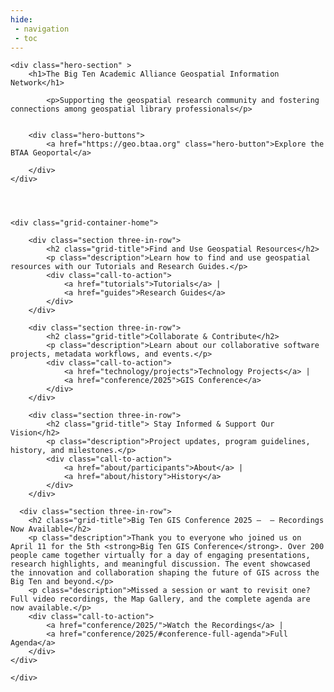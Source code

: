 ```yaml
---
hide:
 - navigation
 - toc
---
```


<body>

	<div class="hero-section" >
	    <h1>The Big Ten Academic Alliance Geospatial Information Network</h1>
	    
	   	    <p>Supporting the geospatial research community and fostering connections among geospatial library professionals</p>
	   	  
	   	    
	    <div class="hero-buttons">
	        <a href="https://geo.btaa.org" class="hero-button">Explore the BTAA Geoportal</a>
	        
	    </div>
	</div>
	
	
	    

    <div class="grid-container-home">

        <div class="section three-in-row">
            <h2 class="grid-title">Find and Use Geospatial Resources</h2>
            <p class="description">Learn how to find and use geospatial resources with our Tutorials and Research Guides.</p>
            <div class="call-to-action">
                <a href="tutorials">Tutorials</a> |
                <a href="guides">Research Guides</a>
            </div>
    	</div>
        
        <div class="section three-in-row">
            <h2 class="grid-title">Collaborate & Contribute</h2>
            <p class="description">Learn about our collaborative software projects, metadata workflows, and events.</p>
            <div class="call-to-action">
                <a href="technology/projects">Technology Projects</a> |
                <a href="conference/2025">GIS Conference</a>
            </div>
        </div>
        
        <div class="section three-in-row">
            <h2 class="grid-title"> Stay Informed & Support Our Vision</h2>
            <p class="description">Project updates, program guidelines, history, and milestones.</p>
            <div class="call-to-action">
                <a href="about/participants">About</a> |
                <a href="about/history">History</a>
            </div>
        </div>
    
      <div class="section three-in-row">
        <h2 class="grid-title">Big Ten GIS Conference 2025 –  – Recordings Now Available</h2>
        <p class="description">Thank you to everyone who joined us on April 11 for the 5th <strong>Big Ten GIS Conference</strong>. Over 200 people came together virtually for a day of engaging presentations, research highlights, and meaningful discussion. The event showcased the innovation and collaboration shaping the future of GIS across the Big Ten and beyond.</p>
        <p class="description">Missed a session or want to revisit one? Full video recordings, the Map Gallery, and the complete agenda are now available.</p>
 	    <div class="call-to-action">
            <a href="conference/2025/">Watch the Recordings</a> |
            <a href="conference/2025/#conference-full-agenda">Full Agenda</a>
        </div> 
	</div>
            
    </div>
 
  
</body>
</html>



